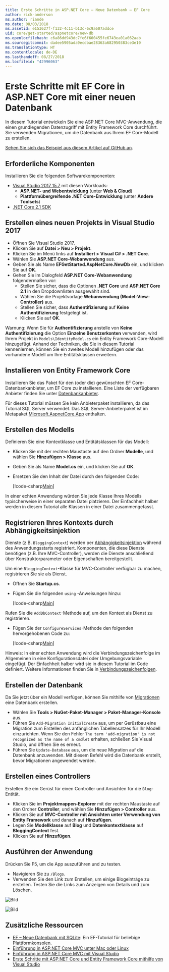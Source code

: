 ```yaml
---
title: Erste Schritte in ASP.NET Core – Neue Datenbank – EF Core
author: rick-anderson
ms.author: riande
ms.date: 08/03/2018
ms.assetid: e153627f-f132-4c11-b13c-6c9a607addce
uid: core/get-started/aspnetcore/new-db
ms.openlocfilehash: c6a86dd943dc7fe6f600455fe6743ea01a062aab
ms.sourcegitcommit: dadee5905ada9ecdbae28363a682950383ce3e10
ms.translationtype: HT
ms.contentlocale: de-DE
ms.lasthandoff: 08/27/2018
ms.locfileid: "42996063"
---
```

# <a name="getting-started-with-ef-core-on-aspnet-core-with-a-new-database"></a>Erste Schritte mit EF Core in ASP.NET Core mit einer neuen Datenbank

In diesem Tutorial entwickeln Sie eine ASP.NET Core MVC-Anwendung, die einen grundlegenden Datenzugriff mit Entity Framework Core durchführt. Sie verwenden Migrationen, um die Datenbank aus Ihrem EF Core-Modell zu erstellen.

[Sehen Sie sich das Beispiel aus diesem Artikel auf GitHub an](https://github.com/aspnet/EntityFramework.Docs/tree/master/samples/core/GetStarted/AspNetCore/EFGetStarted.AspNetCore.NewDb).

## <a name="prerequisites"></a>Erforderliche Komponenten

Installieren Sie die folgenden Softwarekomponenten:

* [Visual Studio 2017 15.7](https://www.visualstudio.com/downloads/) mit diesen Workloads:
  * **ASP.NET- und Webentwicklung** (unter **Web & Cloud**)
  * **Plattformübergreifende .NET Core-Entwicklung** (unter **Andere Toolsets**)
* [.NET Core 2.1 SDK](https://www.microsoft.com/net/download/core)

## <a name="create-a-new-project-in-visual-studio-2017"></a>Erstellen eines neuen Projekts in Visual Studio 2017

* Öffnen Sie Visual Studio 2017.
* Klicken Sie auf **Datei > Neu > Projekt**.
* Klicken Sie im Menü links auf **Installiert > Visual C# > .NET Core**.
* Wählen Sie **ASP.NET Core-Webanwendung** aus.
* Geben Sie als Name **EFGetStarted.AspNetCore.NewDb** ein, und klicken Sie auf **OK**.
* Gehen Sie im Dialogfeld **ASP.NET Core-Webanwendung** folgendermaßen vor:
  * Stellen Sie sicher, dass die Optionen **.NET Core** und **ASP.NET Core 2.1** in den Dropdownlisten ausgewählt sind.
  * Wählen Sie die Projektvorlage **Webanwendung (Model-View-Controller)** aus.
  * Stellen Sie sicher, dass **Authentifizierung** auf **Keine Authentifizierung** festgelegt ist.
  * Klicken Sie auf **OK**.

Warnung: Wenn Sie für **Authentifizierung** anstelle von **Keine Authentifizierung** die Option **Einzelne Benutzerkonten** verwenden, wird Ihrem Projekt in `Models\IdentityModel.cs` ein Entity Framework Core-Modell hinzugefügt. Anhand der Techniken, die Sie in diesem Tutorial kennenlernen, können Sie ein zweites Modell hinzufügen oder das vorhandene Modell um Ihre Entitätsklassen erweitern.

## <a name="install-entity-framework-core"></a>Installieren von Entity Framework Core

Installieren Sie das Paket für den (oder die) gewünschten EF Core-Datenbankanbieter, um EF Core zu installieren. Eine Liste der verfügbaren Anbieter finden Sie unter [Datenbankanbieter](../../providers/index.md). 

Für dieses Tutorial müssen Sie kein Anbieterpaket installieren, da das Tutorial SQL Server verwendet. Das SQL Server-Anbieterpaket ist im Metapaket [Microsoft.AspnetCore.App](https://docs.microsoft.com/en-us/aspnet/core/fundamentals/metapackage-app?view=aspnetcore-2.1) enthalten.

## <a name="create-the-model"></a>Erstellen des Modells

Definieren Sie eine Kontextklasse und Entitätsklassen für das Modell:

* Klicken Sie mit der rechten Maustaste auf den Ordner **Modelle**, und wählen Sie **Hinzufügen > Klasse** aus.
* Geben Sie als Name **Model.cs** ein, und klicken Sie auf **OK**.
* Ersetzen Sie den Inhalt der Datei durch den folgenden Code:

  [!code-csharp[Main](../../../../samples/core/GetStarted/AspNetCore/EFGetStarted.AspNetCore.NewDb/Models/Model.cs)]

In einer echten Anwendung würden Sie jede Klasse Ihres Modells typischerweise in einer separaten Datei platzieren. Der Einfachheit halber werden in diesem Tutorial alle Klassen in einer Datei zusammengefasst.

## <a name="register-your-context-with-dependency-injection"></a>Registrieren Ihres Kontexts durch Abhängigkeitsinjektion

Dienste (z.B. `BloggingContext`) werden per [Abhängigkeitsinjektion](http://docs.asp.net/en/latest/fundamentals/dependency-injection.html) während des Anwendungsstarts registriert. Komponenten, die diese Dienste benötigen (z.B. Ihre MVC-Controller), werden die Dienste anschließend über Konstruktorparameter oder Eigenschaften bereitgestellt.

Um eine `BloggingContext`-Klasse für MVC-Controller verfügbar zu machen, registrieren Sie sie als Dienst.

* Öffnen Sie **Startup.cs**.
* Fügen Sie die folgenden `using` -Anweisungen hinzu:

  [!code-csharp[Main](../../../../samples/core/GetStarted/AspNetCore/EFGetStarted.AspNetCore.NewDb/Startup.cs#AddedUsings)]

Rufen Sie die `AddDbContext`-Methode auf, um den Kontext als Dienst zu registrieren.

* Fügen Sie der `ConfigureServices`-Methode den folgenden hervorgehobenen Code zu:

  [!code-csharp[Main](../../../../samples/core/GetStarted/AspNetCore/EFGetStarted.AspNetCore.NewDb/Startup.cs?name=ConfigureServices&highlight=13-14)]

Hinweis: In einer echten Anwendung wird die Verbindungszeichenfolge im Allgemeinen in eine Konfigurationsdatei oder Umgebungsvariable eingefügt. Der Einfachheit halber wird sie in diesem Tutorial im Code definiert. Weitere Informationen finden Sie in [Verbindungszeichenfolgen](../../miscellaneous/connection-strings.md).

## <a name="create-the-database"></a>Erstellen der Datenbank

Da Sie jetzt über ein Modell verfügen, können Sie mithilfe von [Migrationen](https://docs.microsoft.com/aspnet/core/data/ef-mvc/migrations#introduction-to-migrations) eine Datenbank erstellen.

* Wählen Sie **Tools > NuGet-Paket-Manager > Paket-Manager-Konsole** aus.
* Führen Sie `Add-Migration InitialCreate` aus, um per Gerüstbau eine Migration zum Erstellen des anfänglichen Tabellensatzes für Ihr Modell einzurichten. Wenn Sie den Fehler `The term 'add-migration' is not recognized as the name of a cmdlet` erhalten, schließen Sie Visual Studio, und öffnen Sie es erneut.
* Führen Sie `Update-Database` aus, um die neue Migration auf die Datenbank anzuwenden. Mit diesem Befehl wird die Datenbank erstellt, bevor Migrationen angewendet werden.

## <a name="create-a-controller"></a>Erstellen eines Controllers

Erstellen Sie ein Gerüst für einen Controller und Ansichten für die `Blog`-Entität.

* Klicken Sie im **Projektmappen-Explorer** mit der rechten Maustaste auf den Ordner **Controller**, und wählen Sie **Hinzufügen > Controller** aus.
* Klicken Sie auf **MVC-Controller mit Ansichten unter Verwendung von Entity Framework** und danach auf **Hinzufügen**.
* Legen Sie **Modellklasse** auf **Blog** und **Datenkontextklasse** auf **BloggingContext** fest.
* Klicken Sie auf **Hinzufügen**.


## <a name="run-the-application"></a>Ausführen der Anwendung

Drücken Sie F5, um die App auszuführen und zu testen.

* Navigieren Sie zu `/Blogs`.
* Verwenden Sie den Link zum Erstellen, um einige Blogeinträge zu erstellen. Testen Sie die Links zum Anzeigen von Details und zum Löschen.

![Bild](_static/create.png)

![Bild](_static/index-new-db.png)

## <a name="additional-resources"></a>Zusätzliche Ressourcen

* [EF – Neue Datenbank mit SQLite](xref:core/get-started/netcore/new-db-sqlite): Ein EF-Tutorial für beliebige Plattformkonsolen.
* [Einführung in ASP.NET Core MVC unter Mac oder Linux](https://docs.microsoft.com/aspnet/core/tutorials/first-mvc-app-xplat/index)
* [Einführung in ASP.NET Core MVC mit Visual Studio](https://docs.microsoft.com/aspnet/core/tutorials/first-mvc-app/index)
* [Erste Schritte mit ASP.NET Core und Entity Framework Core mithilfe von Visual Studio](https://docs.microsoft.com/aspnet/core/data/ef-mvc/index)
